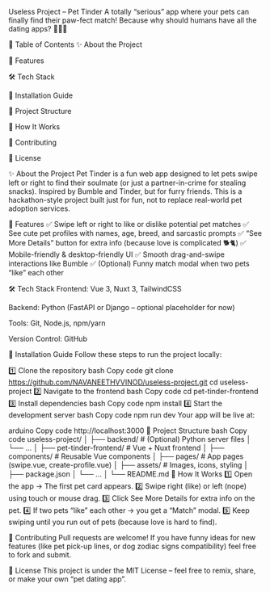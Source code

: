 Useless Project – Pet Tinder
A totally “serious” app where your pets can finally find their paw-fect match! Because why should humans have all the dating apps? 🐶🐱💘

📖 Table of Contents
✨ About the Project

🎯 Features

🛠️ Tech Stack

🚀 Installation Guide

📂 Project Structure

🐾 How It Works

🙌 Contributing

📜 License

✨ About the Project
Pet Tinder is a fun web app designed to let pets swipe left or right to find their soulmate (or just a partner-in-crime for stealing snacks). Inspired by Bumble and Tinder, but for furry friends.
This is a hackathon-style project built just for fun, not to replace real-world pet adoption services.

🎯 Features
✅ Swipe left or right to like or dislike potential pet matches
✅ See cute pet profiles with names, age, breed, and sarcastic prompts
✅ “See More Details” button for extra info (because love is complicated 🐕🐈)
✅ Mobile-friendly & desktop-friendly UI
✅ Smooth drag-and-swipe interactions like Bumble
✅ (Optional) Funny match modal when two pets “like” each other

🛠️ Tech Stack
Frontend: Vue 3, Nuxt 3, TailwindCSS

Backend: Python (FastAPI or Django – optional placeholder for now)

Tools: Git, Node.js, npm/yarn

Version Control: GitHub

🚀 Installation Guide
Follow these steps to run the project locally:

1️⃣ Clone the repository
bash
Copy code
git clone https://github.com/NAVANEETHVVINOD/useless-project.git
cd useless-project
2️⃣ Navigate to the frontend
bash
Copy code
cd pet-tinder-frontend
3️⃣ Install dependencies
bash
Copy code
npm install
4️⃣ Start the development server
bash
Copy code
npm run dev
Your app will be live at:

arduino
Copy code
http://localhost:3000
📂 Project Structure
bash
Copy code
useless-project/
│
├── backend/                 # (Optional) Python server files
│   └── ...
│
├── pet-tinder-frontend/     # Vue + Nuxt frontend
│   ├── components/          # Reusable Vue components
│   ├── pages/               # App pages (swipe.vue, create-profile.vue)
│   ├── assets/              # Images, icons, styling
│   ├── package.json
│   └── ...
│
└── README.md
🐾 How It Works
1️⃣ Open the app → The first pet card appears.
2️⃣ Swipe right (like) or left (nope) using touch or mouse drag.
3️⃣ Click See More Details for extra info on the pet.
4️⃣ If two pets “like” each other → you get a “Match” modal.
5️⃣ Keep swiping until you run out of pets (because love is hard to find).

🙌 Contributing
Pull requests are welcome! If you have funny ideas for new features (like pet pick-up lines, or dog zodiac signs compatibility) feel free to fork and submit.

📜 License
This project is under the MIT License – feel free to remix, share, or make your own “pet dating app”.